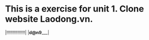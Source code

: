 This is  a exercise for unit 1. Clone website Laodong.vn.
=========================================================
 |!!!!!!!!!!!!!!!|
 |____d@n9_______|
  